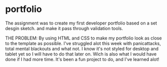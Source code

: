# portfolio
The assignment was to create my first developer portfolio based on a set desgin sketch. and make it pass through validation tools.

THE PROBLEM:
By using HTML and CSS to make my portfolio look as close to the template as possible.  I've struggled alot this week with panicattacks, total mental blackouts and what not. I know it's not styled for desktop and tablet yet so I will have to do that later on. Wich is also what I would have done if I had more time.  It's been a fun project to do, and I've learned alot! 